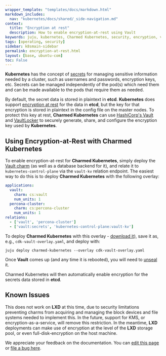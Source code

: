```yaml
---
wrapper_template: "templates/docs/markdown.html"
markdown_includes:
  nav: "kubernetes/docs/shared/_side-navigation.md"
context:
  title: "Encryption at rest"
  description: How to enable encryption-at-rest using Vault
keywords: juju, kubernetes, Charmed Kubernetes, security, encryption, vault
tags: [operating, security]
sidebar: k8smain-sidebar
permalink: encryption-at-rest.html
layout: [base, ubuntu-com]
toc: False
---
```


**Kubernetes** has the concept of [secrets][] for managing sensitive information
needed by a cluster, such as usernames and passwords, encryption keys, etc.
Secrets can be managed independently of the pod(s) which need them and can be
made available to the pods that require them as needed.

By default, the secret data is stored in plaintext in **etcd**. **Kubernetes**
does support [encryption at rest][] for the data in **etcd**, but the key for
that encryption is stored in plaintext in the config file on the master nodes.
To protect this key at rest, **Charmed Kubernetes** can use
[HashiCorp's Vault][] and [VaultLocker][] to securely generate, share, and
configure the encryption key used by **Kubernetes**.

## Using Encryption-at-Rest with Charmed Kubernetes

To enable encryption-at-rest for **Charmed Kubernetes**, simply deploy the [Vault charm][] (as
well as a database backend for it), and relate it to `kubernetes-control-plane` via
the `vault-kv` relation endpoint.  The easiest way to do this is to deploy **Charmed Kubernetes**
with the following overlay:

```yaml
applications:
  vault:
    charm: cs:vault
    num_units: 1
  percona-cluster:
    charm: cs:percona-cluster
    num_units: 1
relations:
  - ['vault', 'percona-cluster']
  - ['vault:secrets', 'kubernetes-control-plane:vault-kv']
```

To deploy **Charmed Kubernetes** with this overlay - [download it][cdk-vault-overlay]), save it as, e.g.,
`cdk-vault-overlay.yaml`, and deploy with:

```
juju deploy charmed-kubernetes --overlay cdk-vault-overlay.yaml
```

Once **Vault** comes up (and any time it is rebooted), you will need to [unseal][]
it.

Charmed Kubernetes will then automatically enable encryption for the secrets data stored in
**etcd**.

## Known Issues

This does not work on **LXD** at this time, due to security limitations
preventing charms from acquiring and managing the block devices and file
systems needed to implement this.  In the future, support for KMS, or
encryption-as-a-service, will remove this restriction.  In the meantime,
**LXD** deployments can make use of encryption at the level of the **LXD**
storage pool, or even full-disk-encryption on the host machine.

[cdk-vault-overlay]: https://raw.githubusercontent.com/juju-solutions/kubernetes-docs/master/assets/cdk-vault-overlay.yaml
[secrets]: https://kubernetes.io/docs/tasks/inject-data-application/distribute-credentials-secure/
[encryption at rest]: https://kubernetes.io/docs/tasks/administer-cluster/encrypt-data/
[HashiCorp's Vault]: https://www.vaultproject.io/
[VaultLocker]: https://github.com/openstack-charmers/vaultlocker
[Vault charm]: https://charmhub.io/vault
[unseal]: https://docs.openstack.org/project-deploy-guide/charm-deployment-guide/victoria/app-vault.html#initialize-and-unseal-vault

<!-- FEEDBACK -->
<div class="p-notification--information">
  <p class="p-notification__response">
    We appreciate your feedback on the documentation. You can
    <a href="https://github.com/charmed-kubernetes/kubernetes-docs/edit/main/pages/k8s/encryption-at-rest.md" >edit this page</a>
    or
    <a href="https://github.com/charmed-kubernetes/kubernetes-docs/issues/new" >file a bug here</a>.
  </p>
</div>
